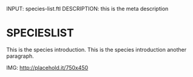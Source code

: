 INPUT: species-list.ftl
DESCRIPTION: this is the meta description

# SPECIESLIST

This is the species introduction.
This is the species introduction another paragraph.


IMG: http://placehold.it/750x450
